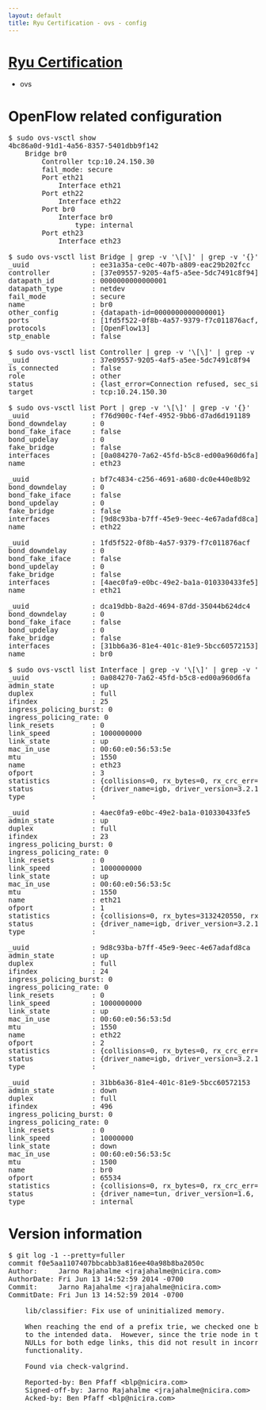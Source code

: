 ```yaml
---
layout: default
title: Ryu Certification - ovs - config
---
```

# [Ryu Certification](http://osrg.github.io/ryu/certification.html)
* ovs 

# OpenFlow related configuration
<pre>
$ sudo ovs-vsctl show
4bc86a0d-91d1-4a56-8357-5401dbb9f142
    Bridge br0
        Controller tcp:10.24.150.30
        fail_mode: secure
        Port eth21
            Interface eth21
        Port eth22
            Interface eth22
        Port br0
            Interface br0
                type: internal
        Port eth23
            Interface eth23

$ sudo ovs-vsctl list Bridge | grep -v '\[\]' | grep -v '{}'
_uuid               : ee31a35a-ce0c-407b-a809-eac29b202fcc
controller          : [37e09557-9205-4af5-a5ee-5dc7491c8f94]
datapath_id         : 0000000000000001
datapath_type       : netdev
fail_mode           : secure
name                : br0
other_config        : {datapath-id=0000000000000001}
ports               : [1fd5f522-0f8b-4a57-9379-f7c011876acf, bf7c4834-c256-4691-a680-dc0e440e8b92, dca19dbb-8a2d-4694-87dd-35044b624dc4, f76d900c-f4ef-4952-9bb6-d7ad6d191189]
protocols           : [OpenFlow13]
stp_enable          : false

$ sudo ovs-vsctl list Controller | grep -v '\[\]' | grep -v '{}'
_uuid               : 37e09557-9205-4af5-a5ee-5dc7491c8f94
is_connected        : false
role                : other
status              : {last_error=Connection refused, sec_since_connect=971, sec_since_disconnect=2, state=BACKOFF}
target              : tcp:10.24.150.30

$ sudo ovs-vsctl list Port | grep -v '\[\]' | grep -v '{}'
_uuid               : f76d900c-f4ef-4952-9bb6-d7ad6d191189
bond_downdelay      : 0
bond_fake_iface     : false
bond_updelay        : 0
fake_bridge         : false
interfaces          : [0a084270-7a62-45fd-b5c8-ed00a960d6fa]
name                : eth23

_uuid               : bf7c4834-c256-4691-a680-dc0e440e8b92
bond_downdelay      : 0
bond_fake_iface     : false
bond_updelay        : 0
fake_bridge         : false
interfaces          : [9d8c93ba-b7ff-45e9-9eec-4e67adafd8ca]
name                : eth22

_uuid               : 1fd5f522-0f8b-4a57-9379-f7c011876acf
bond_downdelay      : 0
bond_fake_iface     : false
bond_updelay        : 0
fake_bridge         : false
interfaces          : [4aec0fa9-e0bc-49e2-ba1a-010330433fe5]
name                : eth21

_uuid               : dca19dbb-8a2d-4694-87dd-35044b624dc4
bond_downdelay      : 0
bond_fake_iface     : false
bond_updelay        : 0
fake_bridge         : false
interfaces          : [31bb6a36-81e4-401c-81e9-5bcc60572153]
name                : br0

$ sudo ovs-vsctl list Interface | grep -v '\[\]' | grep -v '{}'
_uuid               : 0a084270-7a62-45fd-b5c8-ed00a960d6fa
admin_state         : up
duplex              : full
ifindex             : 25
ingress_policing_burst: 0
ingress_policing_rate: 0
link_resets         : 0
link_speed          : 1000000000
link_state          : up
mac_in_use          : 00:60:e0:56:53:5e
mtu                 : 1550
name                : eth23
ofport              : 3
statistics          : {collisions=0, rx_bytes=0, rx_crc_err=0, rx_dropped=0, rx_errors=0, rx_frame_err=0, rx_over_err=0, rx_packets=0, tx_bytes=3456317908, tx_dropped=0, tx_errors=0, tx_packets=8030835}
status              : {driver_name=igb, driver_version=3.2.10-k, firmware_version=2.10-9}
type                : 

_uuid               : 4aec0fa9-e0bc-49e2-ba1a-010330433fe5
admin_state         : up
duplex              : full
ifindex             : 23
ingress_policing_burst: 0
ingress_policing_rate: 0
link_resets         : 0
link_speed          : 1000000000
link_state          : up
mac_in_use          : 00:60:e0:56:53:5c
mtu                 : 1550
name                : eth21
ofport              : 1
statistics          : {collisions=0, rx_bytes=3132420550, rx_crc_err=0, rx_dropped=0, rx_errors=0, rx_frame_err=0, rx_over_err=0, rx_packets=27937901, tx_bytes=0, tx_dropped=0, tx_errors=0, tx_packets=0}
status              : {driver_name=igb, driver_version=3.2.10-k, firmware_version=2.10-9}
type                : 

_uuid               : 9d8c93ba-b7ff-45e9-9eec-4e67adafd8ca
admin_state         : up
duplex              : full
ifindex             : 24
ingress_policing_burst: 0
ingress_policing_rate: 0
link_resets         : 0
link_speed          : 1000000000
link_state          : up
mac_in_use          : 00:60:e0:56:53:5d
mtu                 : 1550
name                : eth22
ofport              : 2
statistics          : {collisions=0, rx_bytes=0, rx_crc_err=0, rx_dropped=0, rx_errors=0, rx_frame_err=0, rx_over_err=0, rx_packets=0, tx_bytes=2445269312, tx_dropped=0, tx_errors=0, tx_packets=13113109}
status              : {driver_name=igb, driver_version=3.2.10-k, firmware_version=2.10-9}
type                : 

_uuid               : 31bb6a36-81e4-401c-81e9-5bcc60572153
admin_state         : down
duplex              : full
ifindex             : 496
ingress_policing_burst: 0
ingress_policing_rate: 0
link_resets         : 0
link_speed          : 10000000
link_state          : down
mac_in_use          : 00:60:e0:56:53:5c
mtu                 : 1500
name                : br0
ofport              : 65534
statistics          : {collisions=0, rx_bytes=0, rx_crc_err=0, rx_dropped=0, rx_errors=0, rx_frame_err=0, rx_over_err=0, rx_packets=0, tx_bytes=0, tx_dropped=0, tx_errors=0, tx_packets=0}
status              : {driver_name=tun, driver_version=1.6, firmware_version=N/A}
type                : internal
</pre>

# Version information
<pre>
$ git log -1 --pretty=fuller
commit f0e5aa1107407bbcabb3a816ee40a98b8ba2050c
Author:     Jarno Rajahalme &lt;jrajahalme@nicira.com&gt;
AuthorDate: Fri Jun 13 14:52:59 2014 -0700
Commit:     Jarno Rajahalme &lt;jrajahalme@nicira.com&gt;
CommitDate: Fri Jun 13 14:52:59 2014 -0700

    lib/classifier: Fix use of uninitialized memory.
    
    When reaching the end of a prefix trie, we checked one bit off the end
    to the intended data.  However, since the trie node in that case has
    NULLs for both edge links, this did not result in incorrect
    functionality.
    
    Found via check-valgrind.
    
    Reported-by: Ben Pfaff &lt;blp@nicira.com&gt;
    Signed-off-by: Jarno Rajahalme &lt;jrajahalme@nicira.com&gt;
    Acked-by: Ben Pfaff &lt;blp@nicira.com&gt;
</pre>
